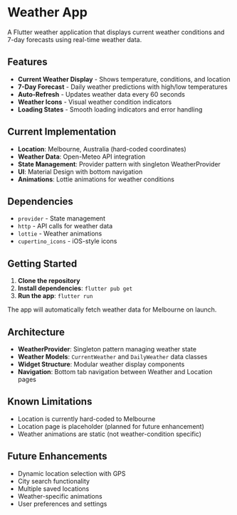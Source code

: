# Weather App

A Flutter weather application that displays current weather conditions and 7-day forecasts using real-time weather data.

## Features

- **Current Weather Display** - Shows temperature, conditions, and location
- **7-Day Forecast** - Daily weather predictions with high/low temperatures
- **Auto-Refresh** - Updates weather data every 60 seconds
- **Weather Icons** - Visual weather condition indicators
- **Loading States** - Smooth loading indicators and error handling

## Current Implementation

- **Location**: Melbourne, Australia (hard-coded coordinates)
- **Weather Data**: Open-Meteo API integration
- **State Management**: Provider pattern with singleton WeatherProvider
- **UI**: Material Design with bottom navigation
- **Animations**: Lottie animations for weather conditions

## Dependencies

- `provider` - State management
- `http` - API calls for weather data
- `lottie` - Weather animations
- `cupertino_icons` - iOS-style icons

## Getting Started

1. **Clone the repository**
2. **Install dependencies**: `flutter pub get`
3. **Run the app**: `flutter run`

The app will automatically fetch weather data for Melbourne on launch.

## Architecture

- **WeatherProvider**: Singleton pattern managing weather state
- **Weather Models**: `CurrentWeather` and `DailyWeather` data classes
- **Widget Structure**: Modular weather display components
- **Navigation**: Bottom tab navigation between Weather and Location pages

## Known Limitations

- Location is currently hard-coded to Melbourne
- Location page is placeholder (planned for future enhancement)
- Weather animations are static (not weather-condition specific)

## Future Enhancements

- Dynamic location selection with GPS
- City search functionality
- Multiple saved locations
- Weather-specific animations
- User preferences and settings
